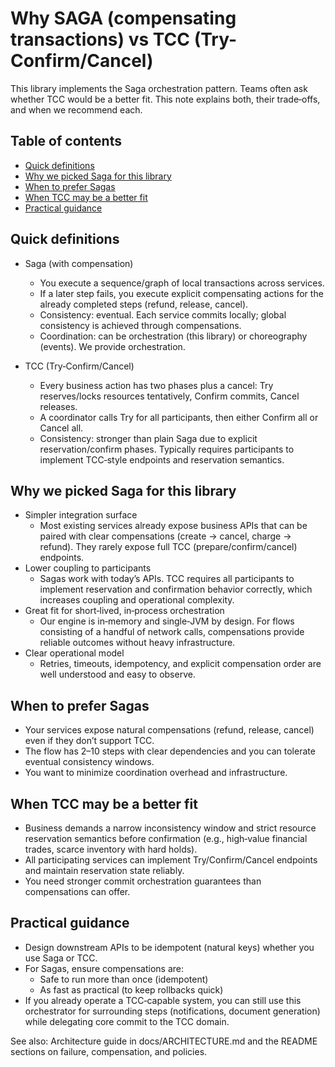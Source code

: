 # Why SAGA (compensating transactions) vs TCC (Try-Confirm/Cancel)

This library implements the Saga orchestration pattern. Teams often ask whether TCC would be a better fit. This note explains both, their trade‑offs, and when we recommend each.

## Table of contents
- [Quick definitions](#quick-definitions)
- [Why we picked Saga for this library](#why-we-picked-saga-for-this-library)
- [When to prefer Sagas](#when-to-prefer-sagas)
- [When TCC may be a better fit](#when-tcc-may-be-a-better-fit)
- [Practical guidance](#practical-guidance)

## Quick definitions
- Saga (with compensation)
  - You execute a sequence/graph of local transactions across services.
  - If a later step fails, you execute explicit compensating actions for the already completed steps (refund, release, cancel).
  - Consistency: eventual. Each service commits locally; global consistency is achieved through compensations.
  - Coordination: can be orchestration (this library) or choreography (events). We provide orchestration.

- TCC (Try‑Confirm/Cancel)
  - Every business action has two phases plus a cancel: Try reserves/locks resources tentatively, Confirm commits, Cancel releases.
  - A coordinator calls Try for all participants, then either Confirm all or Cancel all.
  - Consistency: stronger than plain Saga due to explicit reservation/confirm phases. Typically requires participants to implement TCC‑style endpoints and reservation semantics.

## Why we picked Saga for this library
- Simpler integration surface
  - Most existing services already expose business APIs that can be paired with clear compensations (create -> cancel, charge -> refund). They rarely expose full TCC (prepare/confirm/cancel) endpoints.
- Lower coupling to participants
  - Sagas work with today’s APIs. TCC requires all participants to implement reservation and confirmation behavior correctly, which increases coupling and operational complexity.
- Great fit for short‑lived, in‑process orchestration
  - Our engine is in‑memory and single‑JVM by design. For flows consisting of a handful of network calls, compensations provide reliable outcomes without heavy infrastructure.
- Clear operational model
  - Retries, timeouts, idempotency, and explicit compensation order are well understood and easy to observe.

## When to prefer Sagas
- Your services expose natural compensations (refund, release, cancel) even if they don’t support TCC.
- The flow has 2–10 steps with clear dependencies and you can tolerate eventual consistency windows.
- You want to minimize coordination overhead and infrastructure.

## When TCC may be a better fit
- Business demands a narrow inconsistency window and strict resource reservation semantics before confirmation (e.g., high‑value financial trades, scarce inventory with hard holds).
- All participating services can implement Try/Confirm/Cancel endpoints and maintain reservation state reliably.
- You need stronger commit orchestration guarantees than compensations can offer.

## Practical guidance
- Design downstream APIs to be idempotent (natural keys) whether you use Saga or TCC.
- For Sagas, ensure compensations are:
  - Safe to run more than once (idempotent)
  - As fast as practical (to keep rollbacks quick)
- If you already operate a TCC‑capable system, you can still use this orchestrator for surrounding steps (notifications, document generation) while delegating core commit to the TCC domain.

See also: Architecture guide in docs/ARCHITECTURE.md and the README sections on failure, compensation, and policies.
